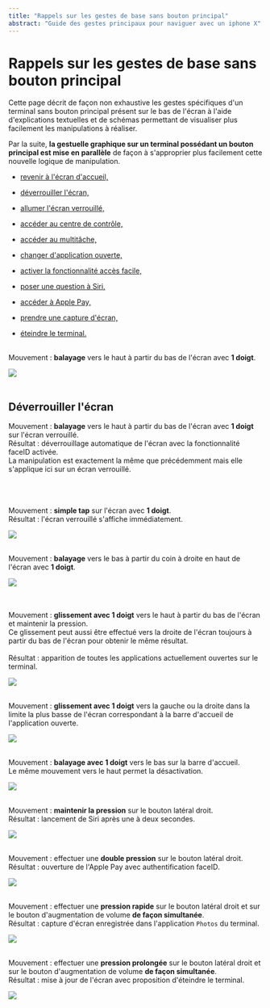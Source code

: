 ```yaml
---
title: "Rappels sur les gestes de base sans bouton principal"
abstract: "Guide des gestes principaux pour naviguer avec un iphone X"
---
```


# Rappels sur les gestes de base sans bouton principal

Cette page décrit de façon non exhaustive les gestes spécifiques d'un terminal sans bouton principal présent sur le bas de l'écran à l'aide d'explications textuelles et de schémas permettant de visualiser plus facilement les manipulations à réaliser.

Par la suite, **la gestuelle graphique sur un terminal possédant un bouton principal est mise en parallèle** de façon à s'approprier plus facilement cette nouvelle logique de manipulation.

- [revenir à l'écran d'accueil,](#BackHome)

- [déverrouiller l'écran,](#UnlockScreen)

- [allumer l'écran verrouillé,](#TurnOnLockedScreen)

- [accéder au centre de contrôle,](#ControlCenter)

- [accéder au multitâche,](#Multitask)

- [changer d'application ouverte,](#ChangeOpenedApp)

- [activer la fonctionnalité accès facile,](#Reachability)

- [poser une question à Siri,](#Siri)

- [accéder à Apple Pay,](#ApplePay)

- [prendre une capture d'écran,](#Screenshot)

- [éteindre le terminal.](#PowerOff)

<a name="BackHome"></a>
<br>Mouvement&nbsp;: **balayage** vers le haut à partir du bas de l'écran avec **1 doigt**.

![](../../../images/iphonex_fr_back_home.png)
<br><br>
<a name="UnlockScreen"></a>
## Déverrouiller l'écran
Mouvement&nbsp;: **balayage** vers le haut à partir du bas de l'écran avec **1 doigt** sur l'écran verrouillé.
<br>Résultat&nbsp;: déverrouillage automatique de l'écran avec la fonctionnalité <span lang="en">faceID</span> activée.
<br>La manipulation est exactement la même que précédemment mais elle s'applique ici sur un écran verrouillé.

<a name="TurnOnLockedScreen"></a>
<br><br><br>Mouvement&nbsp;: **simple tap** sur l'écran avec **1 doigt**.
<br>Résultat&nbsp;: l'écran verrouillé s'affiche immédiatement.

![](../../../images/iphonex_fr_turn_on_locked_screen.png)

<a name="ControlCenter"></a>
<br>Mouvement&nbsp;: **balayage** vers le bas à partir du coin à droite en haut de l'écran avec **1 doigt**.

![](../../../images/iphonex_fr_control_center.png)

<a name="Multitask"></a>
<br><br>Mouvement&nbsp;: **glissement avec 1 doigt** vers le haut à partir du bas de l'écran et maintenir la pression.
<br>Ce glissement peut aussi être effectué vers la droite de l'écran toujours à partir du bas de l'écran pour obtenir le même résultat.
<br><br>Résultat&nbsp;: apparition de toutes les applications actuellement ouvertes sur le terminal.

![](../../../images/iphonex_fr_multitask.png)

<a name="ChangeOpenedApp"></a>
<br>Mouvement&nbsp;: **glissement avec 1 doigt** vers la gauche ou la droite dans la limite la plus basse de l'écran correspondant à la barre d'accueil de l'application ouverte.

![](../../../images/iphonex_fr_change_opened_app.png)

<a name="Reachability"></a>
<br>Mouvement&nbsp;: **balayage avec 1 doigt** vers le bas sur la barre d'accueil.
<br>Le même mouvement vers le haut permet la désactivation.

![](../../../images/iphonex_fr_reachability.png)

<a name="Siri"></a>
<br>Mouvement&nbsp;: **maintenir la pression** sur le bouton latéral droit.
<br>Résultat&nbsp;: lancement de Siri après une à deux secondes.

![](../../../images/iphonex_fr_siri.png)

<a name="ApplePay"></a>
<br>Mouvement&nbsp;: effectuer une **double pression** sur le bouton latéral droit.
<br>Résultat&nbsp;: ouverture de l'Apple Pay avec authentification <span lang="en">faceID</span>.

![](../../../images/iphonex_fr_apple_pay.png)

<a name="Screenshot"></a>
<br>Mouvement&nbsp;: effectuer une **pression rapide** sur le bouton latéral droit et sur le bouton d'augmentation de volume **de façon simultanée**.
<br>Résultat&nbsp;: capture d'écran enregistrée dans l'application `Photos` du terminal.

![](../../../images/iphonex_fr_screenshot.png)

<a name="PowerOff"></a>
<br>Mouvement&nbsp;: effectuer une **pression prolongée** sur le bouton latéral droit et sur le bouton d'augmentation de volume **de façon simultanée**.
<br>Résultat&nbsp;: mise à jour de l'écran avec proposition d'éteindre le terminal.

![](../../../images/iphonex_fr_power_off.png)
